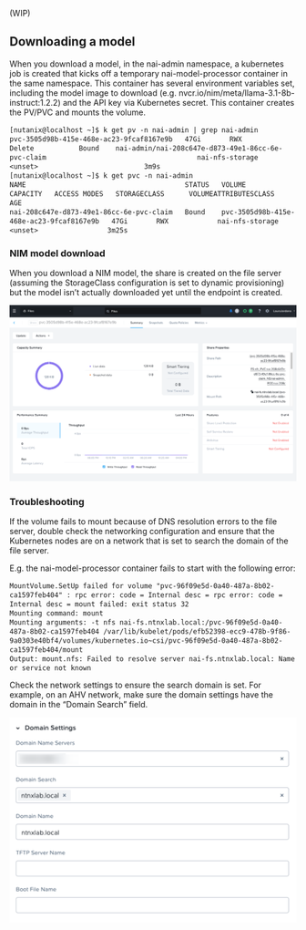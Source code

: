 (WIP)

## Downloading a model
When you download a model, in the nai-admin namespace, a kubernetes job is created that kicks off a temporary nai-model-processor container in the same namespace. This container has several environment variables set, including the model image to download (e.g. nvcr.io/nim/meta/llama-3.1-8b-instruct:1.2.2) and the API key via Kubernetes secret. This container creates the PV/PVC and mounts the volume.

```
[nutanix@localhost ~]$ k get pv -n nai-admin | grep nai-admin
pvc-3505d98b-415e-468e-ac23-9fcaf8167e9b   47Gi       RWX            Delete           Bound    nai-admin/nai-208c647e-d873-49e1-86cc-6e-pvc-claim                                     nai-nfs-storage   <unset>                          3m9s
[nutanix@localhost ~]$ k get pvc -n nai-admin
NAME                                       STATUS   VOLUME                                     CAPACITY   ACCESS MODES   STORAGECLASS      VOLUMEATTRIBUTESCLASS   AGE
nai-208c647e-d873-49e1-86cc-6e-pvc-claim   Bound    pvc-3505d98b-415e-468e-ac23-9fcaf8167e9b   47Gi       RWX            nai-nfs-storage   <unset>                 3m25s
```

### NIM model download
When you download a NIM model, the share is created on the file server (assuming the StorageClass configuration is set to dynamic provisioning) but the model isn’t actually downloaded yet until the endpoint is created.

![](./images/file-share-after-nim-download.png)

### Troubleshooting
If the volume fails to mount because of DNS resolution errors to the file server, double check the networking configuration and ensure that the Kubernetes nodes are on a network that is set to search the domain of the file server.

E.g. the nai-model-processor container fails to start with the following error:

```
MountVolume.SetUp failed for volume "pvc-96f09e5d-0a40-487a-8b02-ca1597feb404" : rpc error: code = Internal desc = rpc error: code = Internal desc = mount failed: exit status 32
Mounting command: mount
Mounting arguments: -t nfs nai-fs.ntnxlab.local:/pvc-96f09e5d-0a40-487a-8b02-ca1597feb404 /var/lib/kubelet/pods/efb52398-ecc9-478b-9f86-9a0303e40bf4/volumes/kubernetes.io~csi/pvc-96f09e5d-0a40-487a-8b02-ca1597feb404/mount
Output: mount.nfs: Failed to resolve server nai-fs.ntnxlab.local: Name or service not known
```

Check the network settings to ensure the search domain is set. For example, on an AHV network, make sure the domain settings have the domain in the “Domain Search” field. 

![](./images/domain-settings-ahv-subnet.png)
